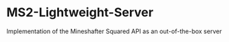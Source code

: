 MS2-Lightweight-Server
======================

Implementation of the Mineshafter Squared API as an out-of-the-box server
